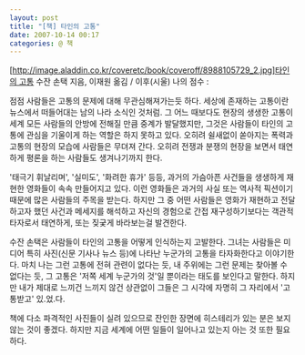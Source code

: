 ```yaml
---
layout: post
title: "[책] 타인의 고통"
date: 2007-10-14 00:17
categories: @ 책
---
```


[[http://image.aladdin.co.kr/coveretc/book/coveroff/8988105729_2.jpg]타인의 고통](http://www.aladdin.co.kr/shop/wproduct.aspx?ISBN=8988105729&partner=egloos)
수잔 손택 지음, 이재원 옮김 / 이후(시울)
나의 점수 : 


점점 사람들은 고통의 문제에 대해 무관심해져가는듯 하다. 세상에 존재하는 고통이란 뉴스에서 떠들어대는 남의 나라 소식인 것처럼. 그 어느 때보다도 현장의 생생한 고통이 세계 모든 사람들의 안방에 전해질 만큼 중계가 발달했지만, 그것은 사람들이 타인의 고통에 관심을 기울이게 하는 역할은 하지 못하고 있다. 오히려 쉴새없이 쏟아지는 폭력과 고통의 현장의 모습에 사람들은 무뎌져 간다. 오히려 전쟁과 분쟁의 현장을 보면서 태연하게 평론을 하는 사람들도 생겨나기까지 한다.

'태극기 휘날리며', '실미도', '화려한 휴가' 등등, 과거의 가슴아픈 사건들을 생생하게 재현한 영화들이 속속 만들어지고 있다. 이런 영화들은 과거의 사실 또는 역사적 픽션이기 때문에 많은 사람들의 주목을 받는다. 하지만 그 중 어떤 사람들은 영화가 재현하고 전달하고자 했던 사건과 메세지를 해석하고 자신의 경험으로 간접 재구성하기보다는 객관적 타자로서 태연하게, 또는 짖궂게 바라보는걸 발견한다.

수잔 손택은 사람들이 타인의 고통을 어떻게 인식하는지 고발한다. 그녀는 사람들은 미디어 특히 사진(신문 기사나 뉴스 등)에 나타난 누군가의 고통을 타자화한다고 이야기한다. 마치 나는 그런 고통에 전혀 관련이 없다는 듯, 내 주위에는 그런 문제는 찾아볼 수 없다는 듯, 그 고통은 '저쪽 세계 누군가의 것'일 뿐이라는 태도를 보인다고 말한다. 하지만 내가 제대로 느끼건 느끼지 않건 상관없이 그들은 그 시각에 자명히 그 자리에서 '고통받고' 있.었.다.

책에 다소 파격적인 사진들이 실려 있으므로 잔인한 장면에 히스테리가 있는 분은 보지 않는 것이 좋겠다. 하지만 지금 세계에 어떤 일들이 일어나고 있는지 아는 것 또한 필요하다.

       
